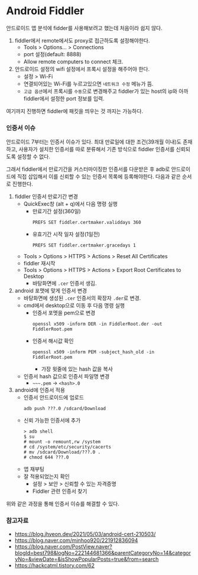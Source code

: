 # Android Fiddler
안드로이드 앱 분석에 fidder를 사용해보려고 했는데 처음이라 쉽지 않다.

1. fiddler에서 remote에서도 proxy로 접근하도록 설정해야한다.
    - Tools > Options... > Connections
    - port 설정(default: 8888)
    - Allow remote computers to connect 체크.
2. 안드로이드 설정의 wifi 설정에서 프록시 설정을 해주어야 한다.
    - 설정 > Wi-Fi
    - 연결되어있는 Wi-Fi를 누르고있으면 `네트워크 수정` 메뉴가 뜸.
    - `고급 옵션`에서 프록시를 `수동`으로 변경해주고 fiddler가 있는 host의 ip와 아까 fiddler에서 설정한 port 정보를 입력.

여기까지 진행하면 fiddler에 패킷을 띄우는 것 까지는 가능하다.

### 인증서 이슈
안드로이드 7부터는 인증서 이슈가 있다. 최대 만료일에 대한 조건(39개월 이내)도 존재하고, 사용자가 설치한 인증서를 따로 분류해서 기존 방식으로 fiddler 인증서를 신뢰되도록 설정할 수 없다.

그래서 fiddler에서 만료기간을 커스터마이징한 인증서를 다운받은 후 adb로 안드로이드에 직접 삽입해서 이를 신뢰할 수 있는 인증서 목록에 등록해야한다. 다음과 같은 순서로 진행한다.

1. fiddler 인증서 만료기간 변경
    - QuickExec창 (alt + q)에서 다음 명령 실행
        - 만료기간 설정(360일)
            ```
            PREFS SET fiddler.certmaker.validdays 360
            ```
        - 유효기간 시작 일자 설정(1일전)
            ```
            PREFS SET fiddler.certmaker.gracedays 1
            ```
    - Tools > Options > HTTPS > Actions > Reset All Certificates
    - fiddler 재시작
    - Tools > Options > HTTPS > Actions > Export Root Certificates to Desktop
        - 바탕화면에 `.cer` 인증서 생김.
2. android 포맷에 맞게 인증서 변경
    - 바탕화면에 생성된 `.cer` 인증서의 확장자 `.der`로 변경.
    - cmd에서 desktop으로 이동 후 다음 명령 실행
        - 인증서 포멧을 pem으로 변경
            ```
            openssl x509 -inform DER -in FiddlerRoot.der -out FiddlerRoot.pem
            ```
        - 인증서 해시값 확인
            ```
            openssl x509 -inform PEM -subject_hash_old -in FiddlerRoot.pem
            ```
            - 가장 윗줄에 있는 hash 값을 복사
    - 인증서 hash 값으로 인증서 파일명 변경
        - `~~~.pem` -> `<hash>.0`
3. android에 인증서 적용
    - 인증서 안드로이드에 업로드
        ```
        adb push ???.0 /sdcard/Download
        ```
    - 신뢰 가능한 인증서에 추가
        ```
        > adb shell
        $ su
        # mount -o remount,rw /system
        # cd /system/etc/security/cacerts
        # mv /sdcard/Download/???.0 .
        # chmod 644 ???.0
        ```
    - 앱 재부팅
    - 잘 적용되었는지 확인
        - 설정 > 보안 > 신뢰할 수 있는 자격증명
        - Fiddler 관련 인증서 찾기

위와 같은 과정을 통해 인증서 이슈를 해결할 수 있다.

### 참고자료
- https://blog.jhyeon.dev/2021/05/03/android-cert-210503/
- https://blog.naver.com/minhoo920/221912836094
- https://blog.naver.com/PostView.naver?blogId=best798&logNo=222144681366&parentCategoryNo=14&categoryNo=&viewDate=&isShowPopularPosts=true&from=search
- https://hackcatml.tistory.com/62